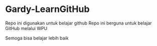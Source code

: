# Gardy-LearnGitHub
Repo ini digunakan untuk belajar github
Repo ini berguna untuk belajar GitHub melalui WPU

Semoga bisa belajar lebih baik

